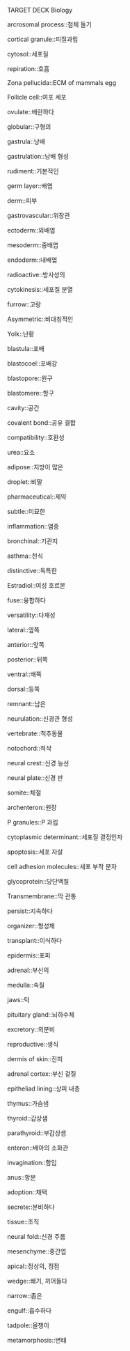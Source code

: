TARGET DECK
Biology

arcrosomal process::첨체 돌기
<!--ID: 1709602287263-->

cortical granule::피질과립
<!--ID: 1709602287300-->

cytosol::세포질
<!--ID: 1710125814092-->

repiration::호흡
<!--ID: 1710126582860-->

Zona pellucida::ECM of mammals egg
<!--ID: 1710126582905-->

Follicle cell::여포 세포
<!--ID: 1710126582921-->

ovulate::배란하다
<!--ID: 1710126628377-->

globular::구형의
<!--ID: 1710162108566-->

gastrula::낭배
<!--ID: 1710206856909-->

gastrulation::낭배 형성
<!--ID: 1710206856961-->

rudiment::기본적인
<!--ID: 1710206856973-->

germ layer::배엽
<!--ID: 1710206856984-->

derm::피부

gastrovascular::위장관
<!--ID: 1710206856996-->

ectoderm::외배엽
<!--ID: 1710206857008-->

mesoderm::중배엽
<!--ID: 1710206857019-->

endoderm::내배엽
<!--ID: 1710206857031-->

radioactive::방사성의
<!--ID: 1710206857042-->

cytokinesis::세포질 분열
<!--ID: 1710206857054-->

furrow::고랑
<!--ID: 1710206857064-->

Asymmetric::비대칭적인
<!--ID: 1710206857075-->

Yolk::난황
<!--ID: 1710206857082-->

blastula::포배
<!--ID: 1710206857094-->

blastocoel::포배강
<!--ID: 1710206857106-->

blastopore::원구
<!--ID: 1710833201372-->

blastomere::할구
<!--ID: 1710206857118-->

cavity::공간
<!--ID: 1710206857129-->

covalent bond::공유 결합
<!--ID: 1710217903196-->

compatibility::호환성
<!--ID: 1710217903205-->

urea::요소
<!--ID: 1710217903213-->

adipose::지방이 많은
<!--ID: 1710217903221-->

droplet::비말
<!--ID: 1710217903229-->

pharmaceutical::제약
<!--ID: 1710218699443-->

subtle::미묘한
<!--ID: 1710218699453-->

inflammation::염증
<!--ID: 1710218699463-->

bronchinal::기관지
<!--ID: 1710218699470-->

asthma::천식
<!--ID: 1710218699476-->

distinctive::독특한
<!--ID: 1710218699484-->

Estradiol::여성 호르몬
<!--ID: 1710218699492-->

fuse::융합하다
<!--ID: 1710218699501-->

versatility::다재성
<!--ID: 1710219273786-->

lateral::옆쪽
<!--ID: 1710744413440-->

anterior::앞쪽
<!--ID: 1710744413451-->

posterior::뒤쪽
<!--ID: 1710744413457-->

ventral::배쪽
<!--ID: 1710744413466-->

dorsal::등쪽
<!--ID: 1710744413473-->

remnant::남은
<!--ID: 1710744656618-->

neurulation::신경관 형성
<!--ID: 1710744677999-->

vertebrate::척추동물
<!--ID: 1710771448548-->

notochord::척삭
<!--ID: 1710771448559-->

neural crest::신경 능선
<!--ID: 1710771448566-->

neural plate::신경 판
<!--ID: 1710771448575-->

somite::체절
<!--ID: 1710771448583-->

archenteron::원장
<!--ID: 1710771543146-->

P granules::P 과립
<!--ID: 1710811427901-->

cytoplasmic determinant::세포질 결정인자
<!--ID: 1710811427909-->

apoptosis::세포 자살
<!--ID: 1710811427917-->

cell adhesion molecules::세포 부착 분자
<!--ID: 1710811427925-->

glycoprotein::당단백질
<!--ID: 1710811427934-->

Transmembrane::막 관통
<!--ID: 1710811427945-->

persist::지속하다
<!--ID: 1710811427952-->

organizer::형성체
<!--ID: 1710811427961-->

transplant::이식하다
<!--ID: 1710811427968-->

epidermis::표피
<!--ID: 1710832381048-->

adrenal::부신의
<!--ID: 1710832381066-->

medulla::속질
<!--ID: 1710832381079-->

jaws::턱
<!--ID: 1710832381092-->

pituitary gland::뇌하수체
<!--ID: 1710832381106-->

excretory::외분비
<!--ID: 1710832381120-->

reproductive::생식
<!--ID: 1710832381134-->

dermis of skin::진피
<!--ID: 1710832381152-->

adrenal cortex::부신 겉질
<!--ID: 1710832381167-->

epitheliad lining::상피 내층
<!--ID: 1710832381181-->

thymus::가슴샘
<!--ID: 1710832381194-->

thyroid::갑상샘
<!--ID: 1710832381207-->

parathyroid::부감상샘
<!--ID: 1710832381221-->

enteron::배아의 소화관
<!--ID: 1710832510465-->

invagination::함입
<!--ID: 1710833782148-->

anus::항문
<!--ID: 1710833782199-->

adoption::채택
<!--ID: 1710834406865-->

secrete::분비하다
<!--ID: 1710834787845-->

tissue::조직
<!--ID: 1710834889720-->

neural fold::신경 주름
<!--ID: 1710849160975-->

mesenchyme::중간엽
<!--ID: 1710856822446-->

apical::정상의, 정점
<!--ID: 1710856822498-->

wedge::쐐기, 끼어들다
<!--ID: 1710856883022-->

narrow::좁은
<!--ID: 1710857221033-->

engulf::흡수하다
<!--ID: 1710858286961-->

tadpole::올챙이
<!--ID: 1710858541522-->

metamorphosis::변태
<!--ID: 1710858541576-->
